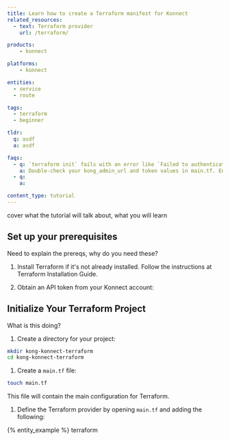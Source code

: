 ```yaml
---
title: Learn how to create a Terraform manifest for Konnect
related_resources:
  - text: Terraform provider
    url: /terraform/

products:
    - konnect

platforms:
    - konnect

entities: 
  - service
  - route

tags:
  - terraform
  - beginner

tldr: 
  q: asdf
  a: asdf

faqs:
  - q: `terraform init` fails with an error like `Failed to authenticate`.
    a: Double-check your kong_admin_url and token values in main.tf. Ensure there are no typos and that the token is valid.
  - q:
    a: 

content_type: tutorial
---
```


cover what the tutorial will talk about, what you will learn

## Set up your prerequisites

Need to explain the prereqs, why do you need these?

1. Install Terraform if it's not already installed. Follow the instructions at Terraform Installation Guide.

1. Obtain an API token from your Konnect account:

## Initialize Your Terraform Project

What is this doing?

1. Create a directory for your project:
  ```sh
  mkdir kong-konnect-terraform
  cd kong-konnect-terraform
  ```

1. Create a `main.tf` file:
  ```sh
  touch main.tf
  ```

  This file will contain the main configuration for Terraform.

1. Define the Terraform provider by opening `main.tf` and adding the following:

  {% entity_example %}
  terraform




<!-- all draft content below to pick through 

# Tutorial: Setting Up Kong Konnect with Terraform

## Prerequisites

1. **Kong Konnect Account**: Ensure you have an account with Kong Konnect.
2. **Terraform Installed**: Install Terraform if it's not already installed. Follow the instructions at [Terraform Installation Guide](https://learn.hashicorp.com/tutorials/terraform/install-cli).
3. **Kong Konnect API Token**: Obtain an API token from your Kong Konnect account.

## Step 1: Initialize Your Terraform Project

### Actions

1. **Create a Directory for Your Project**:
   ```bash
   mkdir kong-konnect-terraform
   cd kong-konnect-terraform
   ```

2. **Create a `main.tf` File**:
   ```bash
   touch main.tf
   ```

3. **Define the Terraform Provider**:
   Open `main.tf` and add the following content:
   ```hcl
   terraform {
     required_providers {
       kong = {
         source  = "konghq/kong"
         version = "~> 0.14.1"
       }
     }
   }

   provider "kong" {
     kong_admin_url = "https://<your-kong-admin-url>"
     token          = "<your-kong-admin-token>"
   }
   ```

4. **Initialize Terraform**:
   ```bash
   terraform init
   ```

### Explanation

- **Create a Directory**: This keeps your Terraform configuration files organized in one place.
- **Create a `main.tf` File**: This file will contain the main configuration for Terraform.
- **Define the Terraform Provider**: This tells Terraform which provider (in this case, Kong) to use and provides necessary connection details. `kong_admin_url` is the URL for your Kong Admin API, and `token` is your authentication token. These settings enable Terraform to communicate with your Kong instance.
- **Initialize Terraform**: This downloads the provider plugins specified in your configuration and prepares your working directory for other Terraform commands.

## Step 2: Define a Kong Service

### Actions

1. **Create a `service.tf` File**:
   ```bash
   touch service.tf
   ```

2. **Add the Service Configuration**:
   Open `service.tf` and add the following content:
   ```hcl
   resource "kong_service" "my_service" {
     name = "my-service"
     url  = "https://example.com"
   }
   ```

3. **Apply the Configuration**:
   ```bash
   terraform apply
   ```

   Confirm the apply action.

### Explanation

- **Create a `service.tf` File**: This file will define your Kong service resources.
- **Add the Service Configuration**: This block defines a new Kong service named `my-service` with a target URL of `https://example.com`. A service in Kong represents an upstream API or service that Kong will proxy requests to.
- **Apply the Configuration**: This command creates the service in Kong Konnect as specified. By applying the configuration, you are making sure that Terraform sets up the service in your Kong instance.

## Step 3: Define a Kong Route

### Actions

1. **Create a `route.tf` File**:
   ```bash
   touch route.tf
   ```

2. **Add the Route Configuration**:
   Open `route.tf` and add the following content:
   ```hcl
   resource "kong_route" "my_route" {
     name      = "my-route"
     service   = kong_service.my_service.id
     paths     = ["/my-path"]
     protocols = ["http"]
   }
   ```

3. **Apply the Configuration**:
   ```bash
   terraform apply
   ```

   Confirm the apply action.

### Explanation

- **Create a `route.tf` File**: This file will define your Kong route resources.
- **Add the Route Configuration**: This block creates a new Kong route named `my-route` that maps to the previously defined service (`my-service`). The `paths` attribute specifies the URL path that will be matched to this route, and `protocols` specifies the protocols the route supports (HTTP in this case). Routes tell Kong how to handle requests and where to forward them.
- **Apply the Configuration**: This command creates the route in Kong based on the defined configuration. It ensures that the route correctly points to the service you set up earlier.

## Step 4: Define a Kong Plugin

### Actions

1. **Create a `plugin.tf` File**:
   ```bash
   touch plugin.tf
   ```

2. **Add the Plugin Configuration**:
   Open `plugin.tf` and add the following content:
   ```hcl
   resource "kong_plugin" "my_plugin" {
     name     = "rate-limiting"
     service  = kong_service.my_service.id
     route    = kong_route.my_route.id
     config = {
       minute = 5
     }
   }
   ```

3. **Apply the Configuration**:
   ```bash
   terraform apply
   ```

   Confirm the apply action.

### Explanation

- **Create a `plugin.tf` File**: This file will define your Kong plugin resources.
- **Add the Plugin Configuration**: This block configures a rate-limiting plugin for the specified service and route. The `config` section specifies that the plugin should limit requests to 5 per minute. Plugins add additional functionality to your services and routes, such as rate limiting, authentication, or logging.
- **Apply the Configuration**: This command applies the plugin configuration to Kong, enabling rate limiting for the route associated with your service.

## Step 5: Verify Your Configuration

### Actions

1. **Check the Service**:
   Use the Kong Konnect admin API or UI to verify that the service has been created.

2. **Check the Route**:
   Verify that the route is correctly pointing to the service.

3. **Check the Plugin**:
   Confirm that the plugin is attached to the route and has the correct configuration.

### Explanation

- **Check the Service**: Ensure that the service is correctly created and accessible in Kong. This confirms that the service configuration was applied correctly.
- **Check the Route**: Verify that the route is pointing to the correct service and has the expected URL path. This ensures that the routing setup is correct.
- **Check the Plugin**: Confirm that the plugin is active and configured correctly for the route. This step validates that the plugin's settings are applied as intended and functioning.

## Troubleshooting

- **If you encounter issues during `terraform apply`,** review the error message for details on what might be wrong. Common issues include incorrect API tokens, misconfigured URLs, or invalid configurations in your `.tf` files.
- **Check the Terraform documentation** and the [Kong Konnect Terraform Provider documentation](https://registry.terraform.io/providers/konghq/kong/latest/docs) for more details on resource configuration.

## Conclusion

You have successfully configured Kong Konnect with Terraform by setting up a service, route, and plugin. Each step builds upon the previous one, ensuring that your Kong instance is correctly configured for your needs. You can further extend this setup by adding more services, routes, and plugins as required.

-->







